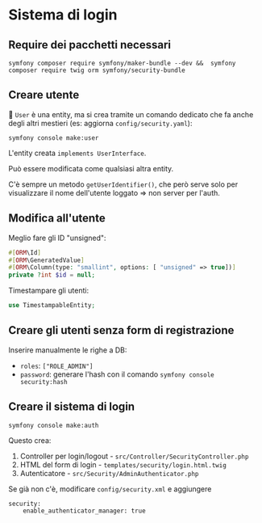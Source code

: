 # Sistema di login

## Require dei pacchetti necessari

`symfony composer require symfony/maker-bundle --dev &&  symfony composer require twig orm symfony/security-bundle`

## Creare utente

🛑 `User` è una entity, ma si crea tramite un comando dedicato che fa anche degli altri mestieri (es: aggiorna `config/security.yaml`):

`symfony console make:user`

L'entity creata `implements UserInterface`.

Può essere modificata come qualsiasi altra entity.

C'è sempre un metodo `getUserIdentifier()`, che però serve solo per visualizzare il nome dell'utente loggato => non server per l'auth.

## Modifica all'utente

Meglio fare gli ID "unsigned":

````php
#[ORM\Id]
#[ORM\GeneratedValue]
#[ORM\Column(type: "smallint", options: [ "unsigned" => true])]
private ?int $id = null;
````

Timestampare gli utenti:

````php
use TimestampableEntity;
````

## Creare gli utenti senza form di registrazione

Inserire manualmente le righe a DB:

- `roles`: `["ROLE_ADMIN"]`
- `password`: generare l'hash con il comando `symfony console security:hash`

## Creare il sistema di login

`symfony console make:auth`

Questo crea:

1. Controller per login/logout - `src/Controller/SecurityController.php`
1. HTML del form di login - `templates/security/login.html.twig`
1. Autenticatore - `src/Security/AdminAuthenticator.php`

Se già non c'è, modificare `config/security.xml` e aggiungere

````
security:
    enable_authenticator_manager: true
````
